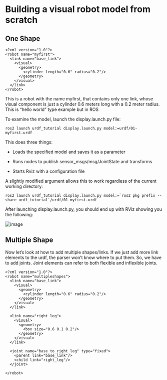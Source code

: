 # Building a visual robot model from scratch

## One Shape

```
<?xml version="1.0"?>
<robot name="myfirst">
  <link name="base_link">
    <visual>
      <geometry>
        <cylinder length="0.6" radius="0.2"/>
      </geometry>
    </visual>
  </link>
</robot>
```

This is a robot with the name myfirst, that contains only one link, whose visual component is just a cylinder 0.6 meters long with a 0.2 meter radius.
This is  “hello world” type example but in ROS

To examine the model, launch the display.launch.py file:

```
ros2 launch urdf_tutorial display.launch.py model:=urdf/01-myfirst.urdf
```

This does three things:

- Loads the specified model and saves it as a parameter

- Runs nodes to publish sensor_msgs/msg/JointState and transforms 

- Starts Rviz with a configuration file


A slightly modified argument allows this to work regardless of the current working directory:

```
ros2 launch urdf_tutorial display.launch.py model:=`ros2 pkg prefix --share urdf_tutorial`/urdf/01-myfirst.urdf
```

After launching display.launch.py, you should end up with RViz showing you the following:

![image](https://user-images.githubusercontent.com/90166739/195630589-558bf4a3-cd40-4f50-b344-8b0db12dce63.png)


## Multiple Shape

Now let’s look at how to add multiple shapes/links. If we just add more link elements to the urdf, the parser won’t know where to put them. So, we have to add joints. Joint elements can refer to both flexible and inflexible joints. 
```
<?xml version="1.0"?>
<robot name="multipleshapes">
  <link name="base_link">
    <visual>
      <geometry>
        <cylinder length="0.6" radius="0.2"/>
      </geometry>
    </visual>
  </link>

  <link name="right_leg">
    <visual>
      <geometry>
        <box size="0.6 0.1 0.2"/>
      </geometry>
    </visual>
  </link>

  <joint name="base_to_right_leg" type="fixed">
    <parent link="base_link"/>
    <child link="right_leg"/>
  </joint>

</robot>
```








